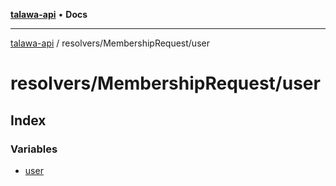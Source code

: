 [**talawa-api**](../../../README.md) • **Docs**

***

[talawa-api](../../../modules.md) / resolvers/MembershipRequest/user

# resolvers/MembershipRequest/user

## Index

### Variables

- [user](variables/user.md)
